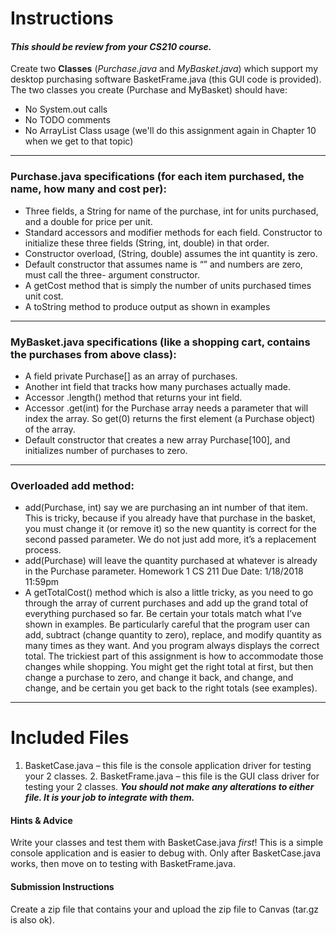# Instructions
#### _This should be review from your CS210 course._

Create two **Classes** (_Purchase.java_ and _MyBasket.java_) which support my desktop purchasing software BasketFrame.java (this GUI code is provided). The two classes you create (Purchase and MyBasket) should have:
* No System.out calls
* No TODO comments
* No ArrayList Class usage (we'll do this assignment again in Chapter 10 when we get to that topic)

---
### Purchase.java specifications (for each item purchased, the name, how many and cost per):
* Three fields, a String for name of the purchase, int for units purchased, and a double for price per unit.
* Standard accessors and modifier methods for each field.   Constructor to initialize these three fields (String, int, double) in that order.
* Constructor overload, (String, double) assumes the int quantity is zero.
* Default constructor that assumes name is “” and numbers are zero, must call the three-
argument constructor.
* A getCost method that is simply the number of units purchased times unit cost.
* A toString method to produce output as shown in examples
---
### MyBasket.java specifications (like a shopping cart, contains the purchases from above class):
* A field private Purchase[] as an array of purchases.
* Another int field that tracks how many purchases actually made.
* Accessor .length() method that returns your int field.
* Accessor .get(int) for the Purchase array needs a parameter that will index the array. So get(0)
returns the first element (a Purchase object) of the array.
* Default constructor that creates a new array Purchase[100], and initializes number of purchases
to zero.
---
### Overloaded add method:
* add(Purchase, int) say we are purchasing an int number of that item. This is tricky, because if you already have that purchase in the basket, you must change it (or remove it) so the new quantity is correct for the second passed parameter. We do not just add more, it’s a replacement process.
* add(Purchase) will leave the quantity purchased at whatever is already in the Purchase parameter.
Homework 1 CS 211 Due Date: 1/18/2018 11:59pm
* A getTotalCost() method which is also a little tricky, as you need to go through the array of current purchases and add up the grand total of everything purchased so far. Be certain your totals match what I’ve shown in examples.
Be particularly careful that the program user can add, subtract (change quantity to zero), replace, and modify quantity as many times as they want. And you program always displays the correct total. The trickiest part of this assignment is how to accommodate those changes while shopping. You might get the right total at first, but then change a purchase to zero, and change it back, and change, and change, and be certain you get back to the right totals (see examples).
---
# Included Files
1. BasketCase.java – this file is the console application driver for testing your 2 classes. 2. BasketFrame.java – this file is the GUI class driver for testing your 2 classes.
**_You should not make any alterations to either file. It is your job to integrate with them._**

#### Hints & Advice
Write your classes and test them with BasketCase.java _first_! This is a simple console application and is easier to debug with.
Only after BasketCase.java works, then move on to testing with BasketFrame.java.

#### Submission Instructions
Create a zip file that contains your and upload the zip file to Canvas (tar.gz is also ok).
  
